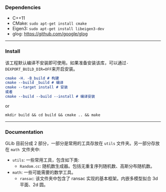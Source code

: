 ### Dependencies

- C++11
- CMake:  `sudo apt-get install cmake`
- Eigen3: `sudo apt-get install libeigen3-dev`
- glog: https://github.com/google/glog

---

### Install

该工程默认编译不安装即可使用。如果准备安装该库，可以通过` -DEXPORT_BUILD_DIR=OFF `来开启安装。

```cmake
cmake -H. -B_build # 构建
cmake --build _build # 编译
cmake --target install # 安装
或者
cmake --build --build --install # 编译安装
```

or

```shell
mkdir build && cd build && cmake .. && make
```

---

### Documentation

GLib 目前分成 2 部分，一部分是常用的工具存放在 `utils` 文件夹。另一部分存放在 `math `文件夹中:

- `utils`: 一些常用工具，包含如下类:
  - `Random.cc`: 随机数生成器。包括无重复序列随机数、高斯分布随机数。
- `math`: 一些可能需要的数学工具。
  - `ransac`: 该文件夹中包含了 ransac 实现的基本框架。内嵌多模型拟合 3d 平面、2d 圆。